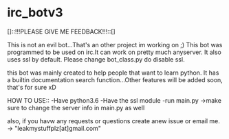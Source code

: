 # irc_botv3
[]::!!!PLEASE GIVE ME FEEDBACK!!!::[]


This is not an evil bot...That's an other project im working on ;)
This bot was programmed to be used on irc.It can work on pretty much anyserver.
It also uses ssl by default. Please change bot_class.py do disable ssl.


this bot was mainly created to help people that want to learn python. It has a builtin
documentation search function...Other features will be added soon, that's for sure xD

HOW TO USE::
  -Have python3.6
  -Have the ssl module
  -run main.py
    ->make sure to change the server info in main.py as well


also, if you havw any requests or questions create anew issue
or email me.
  -> "leakmystuffplz[at]gmail.com"
